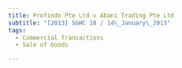 ```yaml
---
title: Profindo Pte Ltd v Abani Trading Pte Ltd 
subtitle: "[2013] SGHC 10 / 14\_January\_2013"
tags:
  - Commercial Transactions
  - Sale of Goods

---
```


